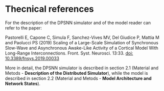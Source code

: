 # Thecnical references


For the description of the DPSNN simulator and of the model reader can refer to the paper:

Pastorelli E, Capone C, Simula F, Sanchez-Vives MV, Del Giudice P, Mattia M and Paolucci PS (2019) Scaling of a Large-Scale Simulation of Synchronous Slow-Wave and Asynchronous Awake-Like Activity of a Cortical Model With Long-Range Interconnections. Front. Syst. Neurosci. 13:33. [doi: 10.3389/fnsys.2019.00033](https://www.frontiersin.org/articles/10.3389/fnsys.2019.00033/full)

More in detail, the DPSNN simulator is described in section 2.1 (Material and Metods - **Description of the Distributed Simulator**), while the model is described in section 2.2 (Material and Metods - **Model Architecture and Network States**).
